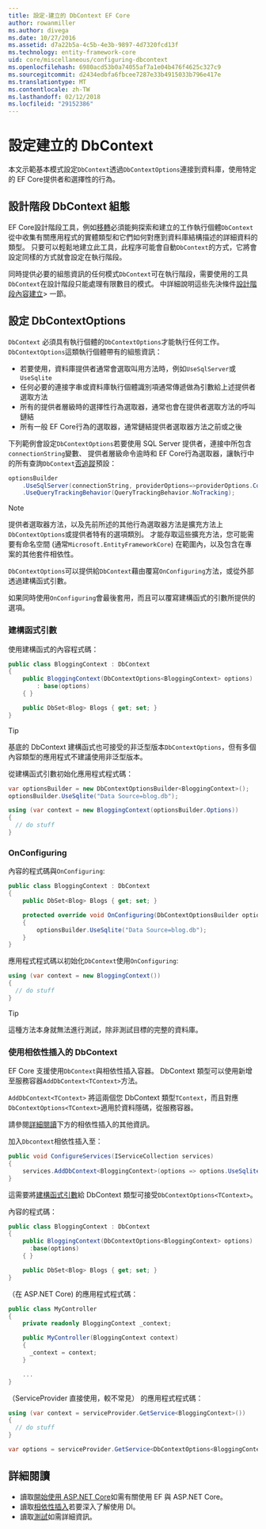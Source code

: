 ```yaml
---
title: 設定-建立的 DbContext EF Core
author: rowanmiller
ms.author: divega
ms.date: 10/27/2016
ms.assetid: d7a22b5a-4c5b-4e3b-9897-4d7320fcd13f
ms.technology: entity-framework-core
uid: core/miscellaneous/configuring-dbcontext
ms.openlocfilehash: 6980acd53b0a74055af7a1e04b476f4625c327c9
ms.sourcegitcommit: d2434edbfa6fbcee7287e33b4915033b796e417e
ms.translationtype: MT
ms.contentlocale: zh-TW
ms.lasthandoff: 02/12/2018
ms.locfileid: "29152386"
---
```

# <a name="configuring-a-dbcontext"></a>設定建立的 DbContext

本文示範基本模式設定`DbContext`透過`DbContextOptions`連接到資料庫，使用特定的 EF Core提供者和選擇性的行為。

## <a name="design-time-dbcontext-configuration"></a>設計階段 DbContext 組態

EF Core設計階段工具，例如[移轉](xref:core/managing-schemas/migrations/index)必須能夠探索和建立的工作執行個體`DbContext`從中收集有關應用程式的實體類型和它們如何對應到資料庫結構描述的詳細資料的類型。 只要可以輕鬆地建立此工具，此程序可能會自動`DbContext`的方式，它將會設定同樣的方式就會設定在執行階段。

同時提供必要的組態資訊的任何模式`DbContext`可在執行階段，需要使用的工具`DbContext`在設計階段只能處理有限數目的模式。 中詳細說明這些先決條件[設計階段內容建立](xref:core/miscellaneous/cli/dbcontext-creation)> 一節。

## <a name="configuring-dbcontextoptions"></a>設定 DbContextOptions

`DbContext` 必須具有執行個體的`DbContextOptions`才能執行任何工作。 `DbContextOptions`這類執行個體帶有的組態資訊：

- 若要使用，資料庫提供者通常會選取叫用方法時，例如`UseSqlServer`或 `UseSqlite`
- 任何必要的連接字串或資料庫執行個體識別項通常傳遞做為引數給上述提供者選取方法
- 所有的提供者層級時的選擇性行為選取器，通常也會在提供者選取方法的呼叫鏈結
- 所有一般 EF Core行為的選取器，通常鏈結提供者選取器方法之前或之後

下列範例會設定`DbContextOptions`若要使用 SQL Server 提供者，連接中所包含`connectionString`變數、 提供者層級命令逾時和 EF Core行為選取器，讓執行中的所有查詢`DbContext`[否追蹤](xref:core/querying/tracking#no-tracking-queries)預設：

``` csharp
optionsBuilder
    .UseSqlServer(connectionString, providerOptions=>providerOptions.CommandTimeout(60))
    .UseQueryTrackingBehavior(QueryTrackingBehavior.NoTracking);
```

> [!NOTE]  
> 提供者選取器方法，以及先前所述的其他行為選取器方法是擴充方法上`DbContextOptions`或提供者特有的選項類別。 才能存取這些擴充方法，您可能需要有命名空間 (通常`Microsoft.EntityFrameworkCore`) 在範圍內，以及包含在專案的其他套件相依性。

`DbContextOptions`可以提供給`DbContext`藉由覆寫`OnConfiguring`方法，或從外部透過建構函式引數。

如果同時使用`OnConfiguring`會最後套用，而且可以覆寫建構函式的引數所提供的選項。

### <a name="constructor-argument"></a>建構函式引數

使用建構函式的內容程式碼：

``` csharp
public class BloggingContext : DbContext
{
    public BloggingContext(DbContextOptions<BloggingContext> options)
        : base(options)
    { }

    public DbSet<Blog> Blogs { get; set; }
}
```

> [!TIP]  
> 基底的 DbContext 建構函式也可接受的非泛型版本`DbContextOptions`，但有多個內容類型的應用程式不建議使用非泛型版本。

從建構函式引數初始化應用程式程式碼：

``` csharp
var optionsBuilder = new DbContextOptionsBuilder<BloggingContext>();
optionsBuilder.UseSqlite("Data Source=blog.db");

using (var context = new BloggingContext(optionsBuilder.Options))
{
  // do stuff
}
```

### <a name="onconfiguring"></a>OnConfiguring

內容的程式碼與`OnConfiguring`:

``` csharp
public class BloggingContext : DbContext
{
    public DbSet<Blog> Blogs { get; set; }

    protected override void OnConfiguring(DbContextOptionsBuilder optionsBuilder)
    {
        optionsBuilder.UseSqlite("Data Source=blog.db");
    }
}
```

應用程式程式碼以初始化`DbContext`使用`OnConfiguring`:

``` csharp
using (var context = new BloggingContext())
{
  // do stuff
}
```

> [!TIP]
> 這種方法本身就無法進行測試，除非測試目標的完整的資料庫。

### <a name="using-dbcontext-with-dependency-injection"></a>使用相依性插入的 DbContext

EF Core 支援使用`DbContext`與相依性插入容器。 DbContext 類型可以使用新增至服務容器`AddDbContext<TContext>`方法。

`AddDbContext<TContext>` 將這兩個您 DbContext 類型`TContext`，而且對應`DbContextOptions<TContext>`適用於資料隱碼，從服務容器。

請參閱[詳細閱讀](#more-reading)下方的相依性插入的其他資訊。

加入`Dbcontext`相依性插入至：

``` csharp
public void ConfigureServices(IServiceCollection services)
{
    services.AddDbContext<BloggingContext>(options => options.UseSqlite("Data Source=blog.db"));
}
```

這需要將[建構函式引數](#constructor-argument)給 DbContext 類型可接受`DbContextOptions<TContext>`。

內容的程式碼：

``` csharp
public class BloggingContext : DbContext
{
    public BloggingContext(DbContextOptions<BloggingContext> options)
      :base(options)
    { }

    public DbSet<Blog> Blogs { get; set; }
}
```

（在 ASP.NET Core) 的應用程式程式碼：

``` csharp
public class MyController
{
    private readonly BloggingContext _context;

    public MyController(BloggingContext context)
    {
      _context = context;
    }

    ...
}
```

（ServiceProvider 直接使用，較不常見） 的應用程式程式碼：

``` csharp
using (var context = serviceProvider.GetService<BloggingContext>())
{
  // do stuff
}

var options = serviceProvider.GetService<DbContextOptions<BloggingContext>>();
```

## <a name="more-reading"></a>詳細閱讀

* 讀取[開始使用 ASP.NET Core](../get-started/aspnetcore/index.md)如需有關使用 EF 與 ASP.NET Core。
* 讀取[相依性插入](https://docs.microsoft.com/aspnet/core/fundamentals/dependency-injection)若要深入了解使用 DI。
* 讀取[測試](testing/index.md)如需詳細資訊。
